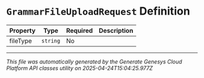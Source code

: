 # `GrammarFileUploadRequest` Definition

| Property | Type | Required | Description |
|----------|------|----------|-------------|
| fileType | `string` | No |  |

---

*This file was automatically generated by the Generate Genesys Cloud Platform API classes utility on 2025-04-24T15:04:25.977Z*